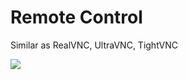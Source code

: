 # Remote Control

Similar as RealVNC, UltraVNC, TightVNC


[![](http://img.youtube.com/vi/i7dea4EtdNY/0.jpg)](http://www.youtube.com/watch?v=i7dea4EtdNY "")